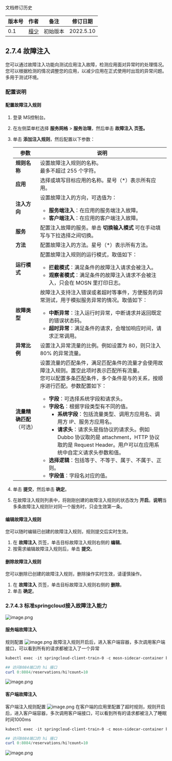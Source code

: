 文档修订历史

| 版本号 | 作者                               | 备注     | 修订日期      |
|-----|----------------------------------| -------- |-----------|
| 0.1 | [檀少](https://github.com/Tanc010) | 初始版本 | 2022.5.10 |

<a name="LjFmL"></a>
## 2.7.4 故障注入
您可以通过故障注入功能向测试应用注入故障，检测应用面对异常时的处理情况。您可以根据检测的情况调整您的应用，以减少应用在正式使用时出现的异常问题。多用于测试环境。
### 配置说明
#### 配置故障注入规则

1. 登录 MS控制台。
1. 在左侧菜单栏选择 **服务网格** > **服务治理**，然后单击 **故障注入 **页签**。**
1. 单击 **添加注入规则**，然后配置以下参数：
   
   | **参数** | **说明** |
   | --- | --- |
   | **规则名称** | 设置故障注入规则的名称。<br>最多不超过 255 个字符。 |
   | **应用** | 选择或填写目标应用的名称。星号（*）表示所有应用。 |
   | **注入方向** | 设置故障注入的方向，可选值为：<ul><li>**服务端注入**：在应用的服务端注入故障。<li>**客户端注入**：在应用的客户端注入故障。
      | **服务** | 配置注入故障的服务。单击 **切换输入模式** 可在手动填写与下拉选择之间切换。 |
      | **方法** | 配置故障注入的方法。星号（*）表示所有方法。 |
      | **运行模式** | 配置故障注入规则的运行模式，取值如下：<ul><li>**拦截模式**：满足条件的故障注入请求会被注入。<li>**观察者模式**：满足条件的故障注入请求不会被注入，只会在 MOSN 里打印日志。
      | **故障类型** | 故障注入支持注入错误或者超时等事件，方便服务的异常测试，用于模拟服务异常的情况。取值如下：<ul><li>**中断异常**：注入运行时异常，中断请求并返回既定的错误状态码。<li>**超时异常**：满足条件的请求，会增加响应时间，请求正常调用。
      | **异常比例** | 设置注入异常流量的比例。例如设置为 80，则只注入 80% 的异常流量。 |
      | **流量精确匹配**（可选） | 设置流量的匹配条件，满足匹配条件的流量才会使用故障注入规则。置空此项时表示匹配所有流量。<br>您可以配置多条匹配条件，多个条件是与的关系，按顺序进行匹配。参数配置如下：<ul><li>**字段**：可选择系统字段和请求头。<li>**字段名**：根据字段类型有不同的值。<ul><li>**系统字段**：包括流量类型、调用方应用名、调用方 IP、服务方应用名。<li>**请求头**：请求头是指协议的请求头。例如 Dubbo 协议取的是 attachment，HTTP 协议取的是 Request Header。用户可以在应用系统中自定义请求头参数和值。</ul><li>**选择逻辑**：包括等于、不等于、属于、不属于、正则。<li>**字段值**：字段名对应的值。

4. 单击 **提交**，然后单击 **确定**。
4. 在故障注入规则列表中，将刚刚创建的故障注入规则的状态改为 **开启**。**说明**当多条故障注入规则针对同一个服务时，只会生效第一条。
#### 编辑故障注入规则
您可以随时编辑已创建的故障注入规则，规则提交后实时生效。

1. 在 **故障注入** 页签，单击目标故障注入规则右侧的 **编辑**。
1. 按需求编辑故障注入规则后，单击 **提交**。
#### 删除故障注入规则
您可以删除已创建的故障注入规则，删除操作实时生效，请谨慎操作。

1. 在 **故障注入** 页签，单击目标故障注入规则右侧的 **删除**。
1. 单击 **确定**。
### 2.7.4.3 标准springcloud接入故障注入能力
![image.png](./images/fault-inject-config.png)
#### 服务端故障注入
规则配置
![image.png](./images/fault-inject-server-config.png)
故障注入规则开启后，进入客户端容器，多次调用客户端接口，可以看到所有的请求都被注入了一个异常
```powershell
kubectl exec -it springcloud-client-train-0 -c mosn-sidecar-container bash

## 访问8084端口的 hi 接口
curl 0:8084/reservations/hi?count=10
```
![image.png](./images/fault-inject-server-config-caller.png)
#### 客户端故障注入
客户端注入规则配置
![image.png](./images/fault-inject-client-config.png)
在客户端的应用里配置了超时规则，规则开启后，进入客户端容器，多次调用客户端接口，可以看到所有的请求都被注入了睡眠时间1000ms
```powershell
kubectl exec -it springcloud-client-train-0 -c mosn-sidecar-container bash

## 访问8084端口的 hi 接口
curl 0:8084/reservations/hi?count=10
```
![image.png](./images/fault-inject-client-config-caller.png)
